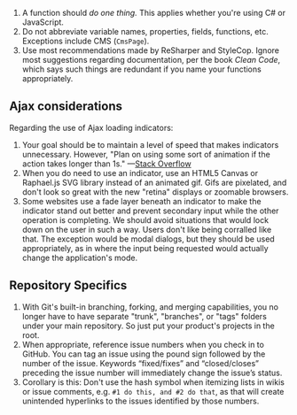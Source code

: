 1. A function should *do one thing.* This applies whether you're using C# or JavaScript.
2. Do not abbreviate variable names, properties, fields, functions, etc. Exceptions include CMS (`CmsPage`).
3. Use most recommendations made by ReSharper and StyleCop. Ignore most suggestions regarding documentation, per the book _Clean Code_, which says such things are redundant if you name your functions appropriately.

## Ajax considerations
Regarding the use of Ajax loading indicators:
  1. Your goal should be to maintain a level of speed that makes indicators unnecessary. However, "Plan on using some sort of animation if the action takes longer than 1s." —[Stack Overflow](http://stackoverflow.com/a/536318/16454)
  2. When you do need to use an indicator, use an HTML5 Canvas or Raphael.js SVG library instead of an animated gif. Gifs are pixelated, and don't look so great with the new "retina" displays or zoomable browsers.
  2. Some websites use a fade layer beneath an indicator to make the indicator  stand out better and prevent secondary input while the other operation is completing. We should avoid situations that would lock down on the user in such a way. Users don't like being corralled like that. The exception would be modal dialogs, but they should be used appropriately, as in where the input being requested would actually change the application's mode.

## Repository Specifics
1. With Git's built-in branching, forking, and merging capabilities, you no longer have to have separate "trunk", "branches", or "tags" folders under your main repository. So just put your product's projects in the root.
2. When appropriate, reference issue numbers when you check in to GitHub. You can tag an issue using the pound sign followed by the number of the issue. Keywords “fixed/fixes” and “closed/closes” preceding the issue number will immediately change the issue’s status.
3. Corollary is this: Don't use the hash symbol when itemizing lists in wikis or issue comments, e.g. `#1 do this, and #2 do that`, as that will create unintended hyperlinks to the issues identified by those numbers.